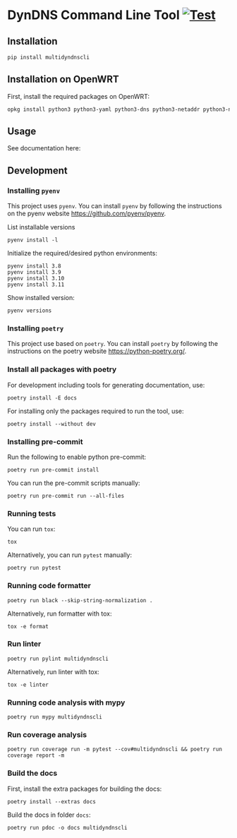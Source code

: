 # DynDNS Command Line Tool [![Test](https://github.com/ethaden/multidyndnscli/actions/workflows/test.yml/badge.svg)](https://github.com/ethaden/multidyndnscli/actions/workflows/test.yml])

## Installation
```bash
pip install multidyndnscli
```

## Installation on OpenWRT
First, install the required packages on OpenWRT:

```bash
opkg install python3 python3-yaml python3-dns python3-netaddr python3-netifaces
```

## Usage

See documentation here:

## Development

### Installing `pyenv`
This project uses `pyenv`. You can install `pyenv` by following the instructions on the pyenv website https://github.com/pyenv/pyenv.

List installable versions
```
pyenv install -l
```

Initialize the required/desired python environments:
```
pyenv install 3.8
pyenv install 3.9
pyenv install 3.10
pyenv install 3.11
```

Show installed version:
```
pyenv versions
```

### Installing `poetry`
This project use based on `poetry`. You can install `poetry` by following the instructions on the poetry website https://python-poetry.org/.

### Install all packages with poetry

For development including tools for generating documentation, use:

```
poetry install -E docs
```

For installing only the packages required to run the tool, use:

```
poetry install --without dev
```

### Installing pre-commit
Run the following to enable python pre-commit:
```
poetry run pre-commit install
```

You can run the pre-commit scripts manually:
```
poetry run pre-commit run --all-files
```

### Running tests
You can run `tox`:
```
tox
```

Alternatively, you can run `pytest` manually:
```
poetry run pytest
```

### Running code formatter

```
poetry run black --skip-string-normalization .
```

Alternatively, run formatter with tox:

```
tox -e format
```

### Run linter
```
poetry run pylint multidyndnscli
```

Alternatively, run linter with tox:

```
tox -e linter
```


### Running code analysis with mypy
```
poetry run mypy multidyndnscli
```

### Run coverage analysis
```
poetry run coverage run -m pytest --cov#multidyndnscli && poetry run coverage report -m
```

### Build the docs
First, install the extra packages for building the docs:
```
poetry install --extras docs
```

Build the docs in folder `docs`:

```
poetry run pdoc -o docs multidyndnscli
```
